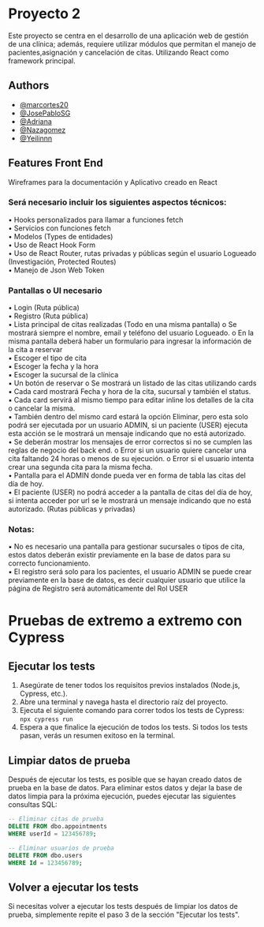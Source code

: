 # Proyecto 2


Este proyecto se centra en el desarrollo de una aplicación web de gestión de una clínica; además, requiere utilizar módulos que permitan el manejo de pacientes,asignación y cancelación de citas. Utilizando React como framework principal. 

## Authors

- [@marcortes20](https://github.com/marcortes20)
- [@JosePabloSG](https://github.com/JosePabloSG)
- [@Adriana](https://github.com/Adriana-06)
- [@Nazagomez](https://github.com/Nazagomez)
- [@Yeilinnn](https://github.com/Yeilinnn)

## Features Front End
Wireframes para la documentación y Aplicativo creado en React
### Será necesario incluir los siguientes aspectos técnicos:
• Hooks personalizados para llamar a funciones fetch  
• Servicios con funciones fetch  
• Modelos (Types de entidades)  
• Uso de React Hook Form  
• Uso de React Router, rutas privadas y públicas según el usuario Logueado (Investigación, Protected Routes)  
• Manejo de Json Web Token 
### Pantallas o UI necesario  
• Login (Ruta pública)  
• Registro (Ruta pública)  
• Lista principal de citas realizadas (Todo en una misma pantalla) o Se mostrará siempre el nombre, email y teléfono del usuario Logueado.
o En la misma pantalla deberá haber un formulario para ingresar la información de la cita a reservar  
▪ Escoger el tipo de cita  
▪ Escoger la fecha y la hora  
▪ Escoger la sucursal de la clínica  
▪ Un botón de reservar o Se mostrará un listado de las citas utilizando cards  
▪ Cada card mostrará Fecha y hora de la cita, sucursal y también el status.  
▪ Cada card servirá al mismo tiempo para editar inline los detalles de la cita o cancelar la misma.  
▪ También dentro del mismo card estará la opción Eliminar, pero esta solo podrá ser ejecutada por un usuario ADMIN, si un paciente (USER) ejecuta esta acción se le mostrará un mensaje
 indicando que no está autorizado.  
• Se deberán mostrar los mensajes de error correctos si no se cumplen las reglas de negocio del back end.
o Error si un usuario quiere cancelar una cita faltando 24 horas o menos de
su ejecución.
o Error si el usuario intenta crear una segunda cita para la misma fecha.  
• Pantalla para el ADMIN donde pueda ver en forma de tabla las citas del día de hoy.  
• El paciente (USER) no podrá acceder a la pantalla de citas del día de hoy, si
intenta acceder por url se le mostrará un mensaje indicando que no está
autorizado. (Rutas públicas y privadas)  
### Notas:
▪ No es necesario una pantalla para gestionar sucursales o tipos de cita, estos datos
deberán existir previamente en la base de datos para su correcto funcionamiento.  
▪ El registro será solo para los pacientes, el usuario ADMIN se puede crear
previamente en la base de datos, es decir cualquier usuario que utilice la página de
Registro será automáticamente del Rol USER  

# Pruebas de extremo a extremo con Cypress

## Ejecutar los tests

1. Asegúrate de tener todos los requisitos previos instalados (Node.js, Cypress, etc.).
2. Abre una terminal y navega hasta el directorio raíz del proyecto.
3. Ejecuta el siguiente comando para correr todos los tests de Cypress: ``` npx cypress run ```
4. Espera a que finalice la ejecución de todos los tests. Si todos los tests pasan, verás un resumen exitoso en la terminal.

## Limpiar datos de prueba

Después de ejecutar los tests, es posible que se hayan creado datos de prueba en la base de datos. Para eliminar estos datos y dejar la base de datos limpia para la próxima ejecución, puedes ejecutar las siguientes consultas SQL:

```sql
-- Eliminar citas de prueba
DELETE FROM dbo.appointments
WHERE userId = 123456789;

-- Eliminar usuarios de prueba
DELETE FROM dbo.users
WHERE Id = 123456789;
```
## Volver a ejecutar los tests
Si necesitas volver a ejecutar los tests después de limpiar los datos de prueba, simplemente repite el paso 3 de la sección "Ejecutar los tests".
